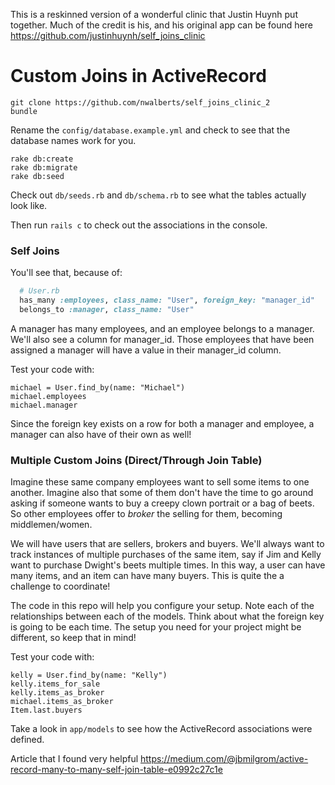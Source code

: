 This is a reskinned version of a wonderful clinic that Justin Huynh put together. Much of the credit is his, and his original app can be found here https://github.com/justinhuynh/self_joins_clinic

# Custom Joins in ActiveRecord

```
git clone https://github.com/nwalberts/self_joins_clinic_2
bundle
```

Rename the `config/database.example.yml` and check to see that the database names work for you.

```
rake db:create
rake db:migrate
rake db:seed
```

Check out `db/seeds.rb` and `db/schema.rb` to see what the tables actually look like.

Then run `rails c` to check out the associations in the console.


### Self Joins

You'll see that, because of:
```ruby
  # User.rb
  has_many :employees, class_name: "User", foreign_key: "manager_id"
  belongs_to :manager, class_name: "User"
```

A manager has many employees, and an employee belongs to a manager. We'll also see a column for manager_id. Those employees that have been assigned a manager will have a value in their manager_id column.

Test your code with:
```
michael = User.find_by(name: "Michael")
michael.employees
michael.manager
```

Since the foreign key exists on a row for both a manager and employee, a manager can also have of their own as well!

### Multiple Custom Joins (Direct/Through Join Table)

Imagine these same company employees want to sell some items to one another.
Imagine also that some of them don't have the time to go around asking if someone wants
to buy a creepy clown portrait or a bag of beets. So other employees offer to *broker*
the selling for them, becoming middlemen/women.

We will have users that are sellers, brokers and buyers. We'll always want to track instances of multiple purchases of the same item, say if Jim and Kelly want to purchase Dwight's beets multiple times. In this way, a user can have many items, and an item can have many buyers. This is quite the a challenge to coordinate!

The code in this repo will help you configure your setup. Note each of the relationships between each of the models. Think about what the foreign key is going to be each time. The setup you need for your project might be different, so keep that in mind!

Test your code with:

```
kelly = User.find_by(name: "Kelly")
kelly.items_for_sale
kelly.items_as_broker
michael.items_as_broker
Item.last.buyers
```

Take a look in `app/models` to see how the ActiveRecord associations were defined.

Article that I found very helpful
https://medium.com/@jbmilgrom/active-record-many-to-many-self-join-table-e0992c27c1e
